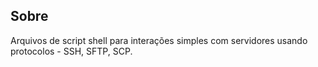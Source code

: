 ## Sobre
Arquivos de script shell para interações simples com servidores usando protocolos - SSH, SFTP, SCP.

